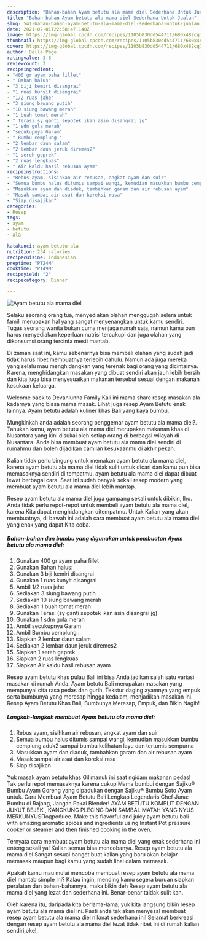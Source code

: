 ```yaml
---
description: "Bahan-bahan Ayam betutu ala mama diel Sederhana Untuk Jualan"
title: "Bahan-bahan Ayam betutu ala mama diel Sederhana Untuk Jualan"
slug: 541-bahan-bahan-ayam-betutu-ala-mama-diel-sederhana-untuk-jualan
date: 2021-02-01T22:58:47.148Z
image: https://img-global.cpcdn.com/recipes/1105b830dd544711/680x482cq70/ayam-betutu-ala-mama-diel-foto-resep-utama.jpg
thumbnail: https://img-global.cpcdn.com/recipes/1105b830dd544711/680x482cq70/ayam-betutu-ala-mama-diel-foto-resep-utama.jpg
cover: https://img-global.cpcdn.com/recipes/1105b830dd544711/680x482cq70/ayam-betutu-ala-mama-diel-foto-resep-utama.jpg
author: Della Page
ratingvalue: 3.8
reviewcount: 3
recipeingredient:
- "400 gr ayam paha fillet"
- " Bahan halus"
- "3 biji kemiri disangrai"
- "1 ruas kunyit disangrai"
- "1/2 ruas jahe"
- "3 siung bawang putih"
- "10 siung bawang merah"
- "1 buah tomat merah"
- " Terasi sy ganti sepotek ikan asin disangrai jg"
- "1 sdm gula merah"
- "secukupnya Garam"
- " Bumbu cemplung "
- "2 lembar daun salam"
- "2 lembar daun jeruk diremes2"
- "1 sereh geprek"
- "2 ruas lengkuas"
- " Air kaldu hasil rebusan ayam"
recipeinstructions:
- "Rebus ayam, sisihkan air rebusan, angkat ayam dan suir"
- "Semua bumbu halus ditumis sampai wangi, kemudian masukkan bumbu cemplung aduk2 sampai bumbu kelihatan layu dan tertumis sempurna"
- "Masukkan ayam dan diaduk, tambahkan garam dan air rebusan ayam"
- "Masak sampai air asat dan koreksi rasa"
- "Siap disajikan"
categories:
- Resep
tags:
- ayam
- betutu
- ala

katakunci: ayam betutu ala 
nutrition: 234 calories
recipecuisine: Indonesian
preptime: "PT24M"
cooktime: "PT49M"
recipeyield: "2"
recipecategory: Dinner

---
```



![Ayam betutu ala mama diel](https://img-global.cpcdn.com/recipes/1105b830dd544711/680x482cq70/ayam-betutu-ala-mama-diel-foto-resep-utama.jpg)

Selaku seorang orang tua, menyediakan olahan menggugah selera untuk famili merupakan hal yang sangat menyenangkan untuk kamu sendiri. Tugas seorang  wanita bukan cuma menjaga rumah saja, namun kamu pun harus menyediakan keperluan nutrisi tercukupi dan juga olahan yang dikonsumsi orang tercinta mesti mantab.

Di zaman  saat ini, kamu sebenarnya bisa membeli olahan yang sudah jadi tidak harus ribet membuatnya terlebih dahulu. Namun ada juga mereka yang selalu mau menghidangkan yang terenak bagi orang yang dicintainya. Karena, menghidangkan masakan yang dibuat sendiri akan jauh lebih bersih dan kita juga bisa menyesuaikan makanan tersebut sesuai dengan makanan kesukaan keluarga. 

Welcome back to Devanlunna Family Kali ini mama share resep masakan ala kadarnya yang biasa mama masak. Lihat juga resep Ayam Betutu enak lainnya. Ayam betutu adalah kuliner khas Bali yang kaya bumbu.

Mungkinkah anda adalah seorang penggemar ayam betutu ala mama diel?. Tahukah kamu, ayam betutu ala mama diel merupakan makanan khas di Nusantara yang kini disukai oleh setiap orang di berbagai wilayah di Nusantara. Anda bisa membuat ayam betutu ala mama diel sendiri di rumahmu dan boleh dijadikan camilan kesukaanmu di akhir pekan.

Kalian tidak perlu bingung untuk memakan ayam betutu ala mama diel, karena ayam betutu ala mama diel tidak sulit untuk dicari dan kamu pun bisa memasaknya sendiri di tempatmu. ayam betutu ala mama diel dapat dibuat lewat berbagai cara. Saat ini sudah banyak sekali resep modern yang membuat ayam betutu ala mama diel lebih mantap.

Resep ayam betutu ala mama diel juga gampang sekali untuk dibikin, lho. Anda tidak perlu repot-repot untuk membeli ayam betutu ala mama diel, karena Kita dapat menghidangkan ditempatmu. Untuk Kalian yang akan membuatnya, di bawah ini adalah cara membuat ayam betutu ala mama diel yang enak yang dapat Kita coba.

<!--inarticleads1-->

##### Bahan-bahan dan bumbu yang digunakan untuk pembuatan Ayam betutu ala mama diel:

1. Gunakan 400 gr ayam paha fillet
1. Gunakan  Bahan halus:
1. Gunakan 3 biji kemiri disangrai
1. Gunakan 1 ruas kunyit disangrai
1. Ambil 1/2 ruas jahe
1. Sediakan 3 siung bawang putih
1. Sediakan 10 siung bawang merah
1. Sediakan 1 buah tomat merah
1. Gunakan  Terasi (sy ganti sepotek ikan asin disangrai jg)
1. Gunakan 1 sdm gula merah
1. Ambil secukupnya Garam
1. Ambil  Bumbu cemplung :
1. Siapkan 2 lembar daun salam
1. Sediakan 2 lembar daun jeruk diremes2
1. Siapkan 1 sereh geprek
1. Siapkan 2 ruas lengkuas
1. Siapkan  Air kaldu hasil rebusan ayam


Resep ayam betutu khas pulau Bali ini bisa Anda jadikan salah satu variasi masakan di rumah Anda. Ayam betutu Bali merupakan masakan yang mempunyai cita rasa pedas dan gurih. Tekstur daging ayamnya yang empuk serta bumbunya yang meresap hingga kedalam, menjadikan masakan ini. Resep Ayam Betutu Khas Bali, Bumbunya Meresap, Empuk, dan Bikin Nagih! 

<!--inarticleads2-->

##### Langkah-langkah membuat Ayam betutu ala mama diel:

1. Rebus ayam, sisihkan air rebusan, angkat ayam dan suir
1. Semua bumbu halus ditumis sampai wangi, kemudian masukkan bumbu cemplung aduk2 sampai bumbu kelihatan layu dan tertumis sempurna
1. Masukkan ayam dan diaduk, tambahkan garam dan air rebusan ayam
1. Masak sampai air asat dan koreksi rasa
1. Siap disajikan


Yuk masak ayam betutu khas Gilimanuk ini saat ngidam makanan pedas! Tak perlu repot memasaknya karena cukup Mama bumbui dengan Sajiku® Bumbu Ayam Goreng yang dipadukan dengan Sajiku® Bumbu Soto Ayam untuk. Cara Membuat Ayam Betutu Bali Lengkap Legendaris Chef Juna: Bumbu di Rajang, Jangan Pakai Blender! AYAM BETUTU KOMPLIT DENGAN JUKUT BEJEK , KANGKUNG PLECING DAN SAMBAL MATAH YANG NYUS MERKUNYUSПодробнее. Make this flavorful and juicy ayam betutu bali with amazing aromatic spices and ingredients using Instant Pot pressure cooker or steamer and then finished cooking in the oven. 

Ternyata cara membuat ayam betutu ala mama diel yang enak sederhana ini enteng sekali ya! Kalian semua bisa mencobanya. Resep ayam betutu ala mama diel Sangat sesuai banget buat kalian yang baru akan belajar memasak maupun bagi kamu yang sudah lihai dalam memasak.

Apakah kamu mau mulai mencoba membuat resep ayam betutu ala mama diel mantab simple ini? Kalau ingin, mending kamu segera buruan siapkan peralatan dan bahan-bahannya, maka bikin deh Resep ayam betutu ala mama diel yang lezat dan sederhana ini. Benar-benar taidak sulit kan. 

Oleh karena itu, daripada kita berlama-lama, yuk kita langsung bikin resep ayam betutu ala mama diel ini. Pasti anda tak akan menyesal membuat resep ayam betutu ala mama diel nikmat sederhana ini! Selamat berkreasi dengan resep ayam betutu ala mama diel lezat tidak ribet ini di rumah kalian sendiri,oke!.

